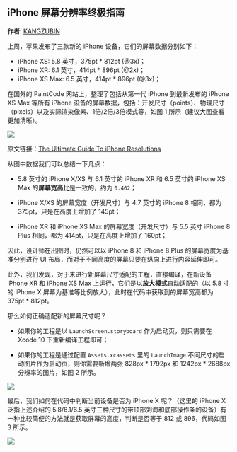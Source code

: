 iPhone 屏幕分辨率终极指南
--------
**作者**: [KANGZUBIN](https://weibo.com/kangzubin)

上周，苹果发布了三款新的 iPhone 设备，它们的屏幕数据分别如下：

* iPhone XS: 5.8 英寸，375pt * 812pt (@3x)；
* iPhone XR: 6.1 英寸，414pt * 896pt (@2x)；
* iPhone XS Max: 6.5 英寸，414pt * 896pt (@3x)；

在国外的 PaintCode 网站上，整理了包括从第一代 iPhone 到最新发布的 iPhone XS Max 等所有 iPhone 设备的屏幕数据，包括：开发尺寸（points）、物理尺寸（pixels）以及实际渲染像素、1倍/2倍/3倍模式等，如图 1 所示（建议大图查看更加清晰）。

![](https://github.com/awesome-tips/iOS-Tips/blob/master/images/2018/09/1-1.png)

原文链接：[The Ultimate Guide To iPhone Resolutions](https://www.paintcodeapp.com/news/ultimate-guide-to-iphone-resolutions)

从图中数据我们可以总结一下几点：

* 5.8 英寸的 iPhone X/XS 与 6.1 英寸的 iPhone XR 和 6.5 英寸的 iPhone XS Max 的**屏幕宽高比**是一致的，约为 `0.462`；

* iPhone X/XS 的屏幕宽度（开发尺寸）与 4.7 英寸的 iPhone 8 相同，都为 375pt，只是在高度上增加了 145pt；

* iPhone XR 和 iPhone XS Max 的屏幕宽度（开发尺寸）与 5.5 英寸 iPhone 8 Plus 相同，都为 414pt，只是在高度上增加了 160pt；

因此，设计师在出图时，仍然可以以 iPhone 8 和 iPhone 8 Plus 的屏幕宽度为基准分别进行 UI 布局，而对于不同高度的屏幕只要在纵向上进行内容延伸即可。

此外，我们发现，对于未进行新屏幕尺寸适配的工程，直接编译，在新设备 iPhone XR 和 iPhone XS Max 上运行，它们是以**放大模式**自动适配的（以 5.8 寸的 iPhone X 屏幕为基准等比例放大），此时在代码中获取到的屏幕宽高都为 375pt * 812pt。

那么如何正确适配新的屏幕尺寸呢？

* 如果你的工程是以 `LaunchScreen.storyboard` 作为启动页，则只需要在 Xcode 10 下重新编译工程即可；

* 如果你的工程是通过配置 `Assets.xcassets` 里的 `LaunchImage` 不同尺寸的启动图片作为启动页，则你需要新增两张 828px * 1792px 和 1242px * 2688px 分辨率的图片，如图 2 所示。

![](https://github.com/awesome-tips/iOS-Tips/blob/master/images/2018/09/1-2.png)

最后，我们如何在代码中判断当前设备是否为 iPhone X 呢？（这里的 iPhone X 泛指上述介绍的 5.8/6.1/6.5 英寸三种尺寸的带顶部刘海和底部操作条的设备）有一种比较简便的方法就是获取屏幕的高度，判断是否等于 812 或 896，代码如图 3 所示。 

![](https://github.com/awesome-tips/iOS-Tips/blob/master/images/2018/09/1-3.png)